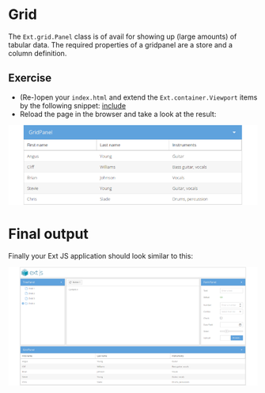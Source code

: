 # Grid

The `Ext.grid.Panel` class is of avail for showing up (large amounts) of tabular
data. The required properties of a gridpanel are a store and a column definition.

## Exercise

* (Re-)open your `index.html` and extend the `Ext.container.Viewport` items
  by the following snippet:
[include](../snippets/component-grid.js)
* Reload the page in the browser and take a look at the result:

![Gridpanel with some inline data.](../assets/component-grid.png)

# Final output

Finally your Ext JS application should look similar to this:

![Final application layout.](../assets/component-final.png)
